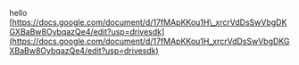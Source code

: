 hello [https://docs.google.com/document/d/17fMApKKou1H\_xrcrVdDsSwVbgDKGXBaBw8OybqazQe4/edit?usp=drivesdk](https://docs.google.com/document/d/17fMApKKou1H_xrcrVdDsSwVbgDKGXBaBw8OybqazQe4/edit?usp=drivesdk)

